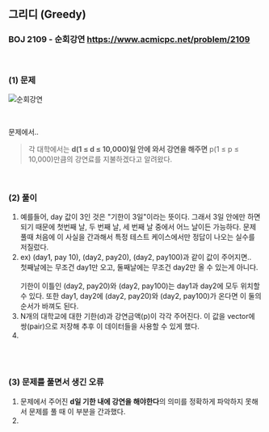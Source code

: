 ## 그리디 (Greedy) 
### BOJ 2109 - 순회강연      <https://www.acmicpc.net/problem/2109>

<br>

### (1) 문제 ###
![순회강연](https://user-images.githubusercontent.com/83392219/140550174-708fe8ca-3b88-4518-8574-b30da04d9e7e.JPG)

<br>

문제에서..<br>
> 각 대학에서는 <b>d(1 ≤ d ≤ 10,000)일 안에 와서 강연을 해주면</b> p(1 ≤ p ≤ 10,000)만큼의 강연료를 지불하겠다고 알려왔다. 

<br>

### (2) 풀이 ###
1. 예를들어, day 값이 3인 것은 "기한이 3일"이라는 뜻이다. 그래서 3일 안에만 하면 되기 때문에 첫번째 날, 두 번째 날, 세 번째 날 중에서 어느 날이든 가능하다. 
   문제 풀때 처음에 이 사실을 간과해서 특정 테스트 케이스에서만 정답이 나오는 실수를 저질렀다.
2. ex) (day1, pay 10), (day2, pay20), (day2, pay100)과 같이 값이 주어지면.. <br>
첫째날에는 무조건 day1만 오고, 둘째날에는 무조건 day2만 올 수 있는게 아니다.<br><br>
기한이 이틀인 (day2, pay20)와 (day2, pay100)는 day1과 day2에 모두 위치할 수 있다.
또한 day1, day2에 (day2, pay20)와 (day2, pay100)가 온다면 이 둘의 순서가 바껴도 된다.<br>
3. N개의 대학교에 대한 기한(d)과 강연금액(p)이 각각 주어진다. 이 값을 vector에 쌍(pair)으로 저장해 추후 이 데이터들을 사용할 수 있게 했다.
4. 

<br><br>

### (3) 문제를 풀면서 생긴 오류 ###
1. 문제에서 주어진 **d일 기한 내에 강연을 해야한다**의 의미를 정확하게 파악하지 못해서 문제를 풀 때 이 부분을 간과했다.
2. 
